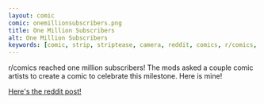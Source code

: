 ```yaml
---
layout: comic
comic: onemillionsubscribers.png
title: One Million Subscribers
alt: One Million Subscribers
keywords: [comic, strip, striptease, camera, reddit, comics, r/comics, million, subscribers]
---
```


r/comics reached one million subscribers! The mods asked a couple comic artists to create a comic to celebrate this milestone. Here is mine!

[Here's the reddit post!](https://www.reddit.com/r/comics/comments/9vsyrm/one_million_subscriber_celebration_a_special/)
